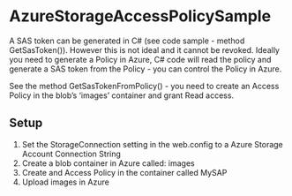 # AzureStorageAccessPolicySample

A SAS token can be generated in C# (see code sample - method GetSasToken()). However this is not ideal and it cannot be revoked. Ideally you need to generate a Policy in Azure, C# code will read the policy and generate a SAS token from the Policy -  you can control the Policy in Azure.

See the method GetSasTokenFromPolicy() - you need to create an Access Policy in the blob’s ‘images’ container and grant Read access.

## Setup
1. Set the StorageConnection setting in the web.config to a Azure Storage Account Connection String
2. Create a blob container in Azure called: images
3. Create and Access Policy in the container called MySAP
4. Upload images in Azure
